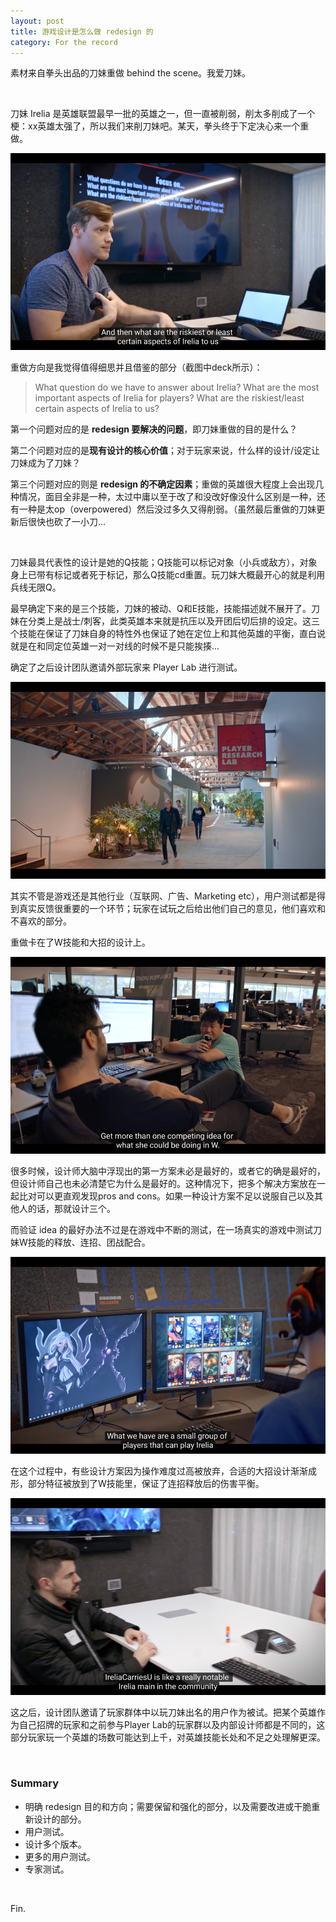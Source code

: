 ```yaml
---
layout: post
title: 游戏设计是怎么做 redesign 的
category: For the record
---
```


素材来自拳头出品的刀妹重做 behind the scene。我爱刀妹。

<br/>

刀妹 Irelia 是英雄联盟最早一批的英雄之一，但一直被削弱，削太多削成了一个梗：xx英雄太强了，所以我们来削刀妹吧。某天，拳头终于下定决心来一个重做。

![](/images/irelia1.png)

重做方向是我觉得值得细思并且借鉴的部分（截图中deck所示）：

> What question do we have to answer about Irelia?
> What are the most important aspects of Irelia for players? 
> What are the riskiest/least certain aspects of Irelia to us? 

第一个问题对应的是 **redesign 要解决的问题**，即刀妹重做的目的是什么？

第二个问题对应的是**现有设计的核心价值**；对于玩家来说，什么样的设计/设定让刀妹成为了刀妹？

第三个问题对应的则是 **redesign 的不确定因素**；重做的英雄很大程度上会出现几种情况，面目全非是一种，太过中庸以至于改了和没改好像没什么区别是一种，还有一种是太op（overpowered）然后没过多久又得削弱。（虽然最后重做的刀妹更新后很快也砍了一小刀...

<br/>

刀妹最具代表性的设计是她的Q技能；Q技能可以标记对象（小兵或敌方），对象身上已带有标记或者死于标记，那么Q技能cd重置。玩刀妹大概最开心的就是利用兵线无限Q。



最早确定下来的是三个技能，刀妹的被动、Q和E技能，技能描述就不展开了。刀妹在分类上是战士/刺客，此类英雄本来就是抗压以及开团后切后排的设定。这三个技能在保证了刀妹自身的特性外也保证了她在定位上和其他英雄的平衡，直白说就是在和同定位英雄一对一对线的时候不是只能挨揍...



确定了之后设计团队邀请外部玩家来 Player Lab 进行测试。

![](/images/irelia2.png)

其实不管是游戏还是其他行业（互联网、广告、Marketing etc），用户测试都是得到真实反馈很重要的一个环节；玩家在试玩之后给出他们自己的意见，他们喜欢和不喜欢的部分。



重做卡在了W技能和大招的设计上。

![](/images/irelia3.png)

很多时候，设计师大脑中浮现出的第一方案未必是最好的，或者它的确是最好的，但设计师自己也未必清楚它为什么是最好的。这种情况下，把多个解决方案放在一起比对可以更直观发现pros and cons。如果一种设计方案不足以说服自己以及其他人的话，那就设计三个。



而验证 idea 的最好办法不过是在游戏中不断的测试，在一场真实的游戏中测试刀妹W技能的释放、连招、团战配合。

![](/images/irelia4.png)

在这个过程中，有些设计方案因为操作难度过高被放弃，合适的大招设计渐渐成形，部分特征被放到了W技能里，保证了连招释放后的伤害平衡。

![](/images/irelia5.png)

这之后，设计团队邀请了玩家群体中以玩刀妹出名的用户作为被试。把某个英雄作为自己招牌的玩家和之前参与Player Lab的玩家群以及内部设计师都是不同的，这部分玩家玩一个英雄的场数可能达到上千，对英雄技能长处和不足之处理解更深。

<br/>

### Summary

- 明确 redesign 目的和方向；需要保留和强化的部分，以及需要改进或干脆重新设计的部分。
- 用户测试。
- 设计多个版本。
- 更多的用户测试。
- 专家测试。

<br/>

Fin.
